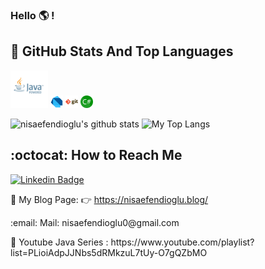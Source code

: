 ### Hello :earth_americas: !

## 📌 GitHub Stats And Top Languages

<code><img height="60" src="https://raw.githubusercontent.com/github/explore/80688e429a7d4ef2fca1e82350fe8e3517d3494d/topics/java/java.png"></code>
<code><img height="20" src="https://raw.githubusercontent.com/github/explore/80688e429a7d4ef2fca1e82350fe8e3517d3494d/topics/dart/dart.png"></code>
<code><img height="20" src="https://raw.githubusercontent.com/github/explore/80688e429a7d4ef2fca1e82350fe8e3517d3494d/topics/git/git.png"></code>
<code><img height="20" src="https://raw.githubusercontent.com/github/explore/80688e429a7d4ef2fca1e82350fe8e3517d3494d/topics/csharp/csharp.png"></code>

<img  src="https://github-readme-stats.vercel.app/api?username=nisaefendioglu&show_icons=true&count_private=true&hide=contribs,issues" alt="nisaefendioglu's github stats" />       <img  src="https://github-readme-stats.vercel.app/api/top-langs/?username=nisaefendioglu&layout=compact&hide" alt="My Top Langs"/> </p>
  
## :octocat: How to Reach Me
[![Linkedin Badge](https://img.shields.io/badge/nisaefendioglu-follow%20on%20linkedin-blue?style=for-the-badge&logo=linkedin)](https://www.linkedin.com/in/nisaefendioglu/)


📌 My Blog Page: :point_right: https://nisaefendioglu.blog/ 
<p> :email: Mail: nisaefendioglu0@gmail.com </p>
<p> 📌 Youtube Java Series : https://www.youtube.com/playlist?list=PLioiAdpJJNbs5dRMkzuL7tUy-O7gQZbMO </p>
 

